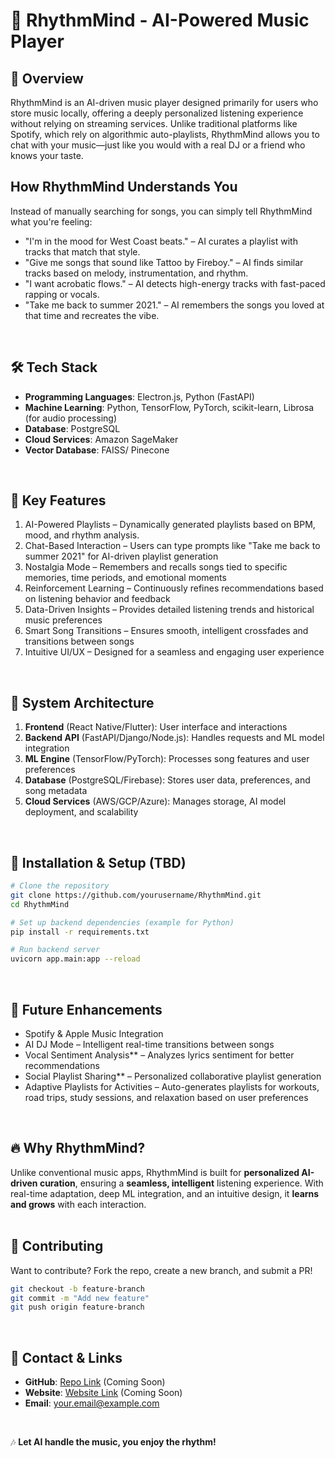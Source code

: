# 🎵 RhythmMind - AI-Powered Music Player  

## 📌 Overview
RhythmMind is an AI-driven music player designed primarily for users who store music locally, offering a deeply personalized listening experience without relying on streaming services. Unlike traditional platforms like Spotify, which rely on algorithmic auto-playlists, RhythmMind allows you to chat with your music—just like you would with a real DJ or a friend who knows your taste.
<br>

## How RhythmMind Understands You
Instead of manually searching for songs, you can simply tell RhythmMind what you're feeling:
- "I'm in the mood for West Coast beats." – AI curates a playlist with tracks that match that style. 
- "Give me songs that sound like Tattoo by Fireboy." – AI finds similar tracks based on melody, instrumentation, and rhythm. 
- "I want acrobatic flows." – AI detects high-energy tracks with fast-paced rapping or vocals. 
- "Take me back to summer 2021." – AI remembers the songs you loved at that time and recreates the vibe. 
<br>

## 🛠️ Tech Stack
- **Programming Languages**: Electron.js, Python (FastAPI)
- **Machine Learning**: Python, TensorFlow, PyTorch, scikit-learn, Librosa (for audio processing)
- **Database**: PostgreSQL
- **Cloud Services**: Amazon SageMaker
- **Vector Database**: FAISS/ Pinecone 
<br>

## 🚀 Key Features
1. AI-Powered Playlists – Dynamically generated playlists based on BPM, mood, and rhythm analysis.
2. Chat-Based Interaction – Users can type prompts like "Take me back to summer 2021" for AI-driven playlist generation
3. Nostalgia Mode – Remembers and recalls songs tied to specific memories, time periods, and emotional moments
4. Reinforcement Learning – Continuously refines recommendations based on listening behavior and feedback
5. Data-Driven Insights – Provides detailed listening trends and historical music preferences
6. Smart Song Transitions – Ensures smooth, intelligent crossfades and transitions between songs
7. Intuitive UI/UX – Designed for a seamless and engaging user experience
<br>

## 📌 System Architecture
1. **Frontend** (React Native/Flutter): User interface and interactions
2. **Backend API** (FastAPI/Django/Node.js): Handles requests and ML model integration
3. **ML Engine** (TensorFlow/PyTorch): Processes song features and user preferences
4. **Database** (PostgreSQL/Firebase): Stores user data, preferences, and song metadata
5. **Cloud Services** (AWS/GCP/Azure): Manages storage, AI model deployment, and scalability
<br>

## 🚀 Installation & Setup (TBD)
```sh
# Clone the repository
git clone https://github.com/yourusername/RhythmMind.git
cd RhythmMind

# Set up backend dependencies (example for Python)
pip install -r requirements.txt

# Run backend server
uvicorn app.main:app --reload
```
<br>

## 📌 Future Enhancements
- Spotify & Apple Music Integration
- AI DJ Mode – Intelligent real-time transitions between songs
- Vocal Sentiment Analysis** – Analyzes lyrics sentiment for better recommendations
- Social Playlist Sharing** – Personalized collaborative playlist generation
- Adaptive Playlists for Activities – Auto-generates playlists for workouts, road trips, study sessions, and relaxation based on user preferences
<br>

## 🔥 Why RhythmMind?
Unlike conventional music apps, RhythmMind is built for **personalized AI-driven curation**, ensuring a **seamless, intelligent** listening experience. With real-time adaptation, deep ML integration, and an intuitive design, it **learns and grows** with each interaction.
<br>
<br>

## 🤝 Contributing
Want to contribute? Fork the repo, create a new branch, and submit a PR!
```sh
git checkout -b feature-branch
git commit -m "Add new feature"
git push origin feature-branch
```
<br>

## 📌 Contact & Links
- **GitHub**: [Repo Link](#) (Coming Soon)
- **Website**: [Website Link](#) (Coming Soon)
- **Email**: your.email@example.com
<br>

🎶 **Let AI handle the music, you enjoy the rhythm!**

